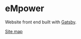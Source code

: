 # eMpower

Website front end built with [Gatsby](https://gatsby.dev/).

[Site map](https://miro.com/app/board/o9J_lyj1bTE=/)
